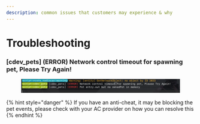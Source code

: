 ```yaml
---
description: common issues that customers may experience & why
---
```


# Troubleshooting

### \[cdev\_pets] (ERROR) Network control timeout for spawning pet, Please Try Again!

<div align="center"><figure><img src="../../.gitbook/assets/image (3).png" alt=""><figcaption></figcaption></figure></div>

{% hint style="danger" %}
If you have an anti-cheat, it may be blocking the pet events, please check with your AC provider on how you can resolve this
{% endhint %}

